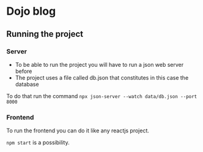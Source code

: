 # Dojo blog

## Running the project

### Server

- To be able to run the project you will have to run a json web server before
- The project uses a file called db.json that constitutes in this case the database

To do that run the command `npx json-server --watch data/db.json --port 8000`

### Frontend

To run the frontend you can do it like any reactjs project.

`npm start` is a possibility.
